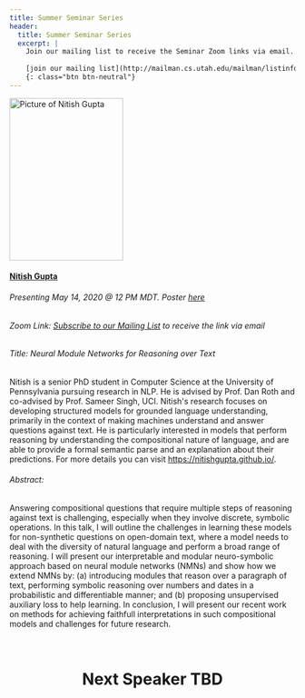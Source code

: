 ```yaml
---
title: Summer Seminar Series
header:
  title: Summer Seminar Series
  excerpt: |
    Join our mailing list to receive the Seminar Zoom links via email.
    
    [join our mailing list](http://mailman.cs.utah.edu/mailman/listinfo/ucds-seminar)
    {: class="btn btn-neutral"}
---
```

<!-- Image styling -->
<style>
img.speaker {
  width: 200px;
  height: 286px;
  object-fit: cover;
}
</style>

<!-- The table of speakers -->
<div style="margin-bottom: 1rem">
  <div class="row" style="margin-bottom: 1rem">
    <div class="col-lg-3">
      <img src="/assets/img/club_photos/n_gupta.png" alt="Picture of Nitish Gupta" class="rounded shadow speaker">
    </div>
    <div class="col-lg-9">
        <h4><a href="https://nitishgupta.github.io/" target="_blank">Nitish Gupta</a></h4>
        <h6>Presenting May 14, 2020 @ 12 PM MDT. Poster <a href="/assets/img/club_photos/NitishGupta.pdf" target="_blank" style="text-decoration:underline;">here</a></h6>
        <h6>Zoom Link: <a href="" target="_blank" style="text-decoration:underline;">Subscribe to our Mailing List</a> to receive the link via email</h6>
        <h6>Title: Neural Module Networks for Reasoning over Text</h6>
        <p>Nitish is a senior PhD student in Computer Science at the University of Pennsylvania pursuing research in NLP. He is advised by Prof. Dan Roth and co-advised by Prof. Sameer Singh, UCI. Nitish's research focuses on developing structured models for grounded language understanding, primarily in the context of making machines understand and answer questions against text. He is particularly interested in models that perform reasoning by understanding the compositional nature of language, and are able to provide a formal semantic parse and an explanation about their predictions. For more details you can visit <a href="https://nitishgupta.github.io/" target="_blank">https://nitishgupta.github.io/</a>.</p>
    </div>
  </div>
  <!-- Second row for abstract -->
  <div class="row" style="margin-bottom: 1rem">
  <h6>Abstract:</h6>Answering compositional questions that require multiple steps of reasoning against text is challenging, especially when they involve discrete, symbolic operations. In this talk, I will outline the challenges in learning these models for non-synthetic questions on open-domain text, where a model needs to deal with the diversity of natural language and perform a broad range of reasoning. I will present our interpretable and modular neuro-symbolic approach based on neural module networks (NMNs) and show how we extend NMNs by: (a) introducing modules that reason over a paragraph of text, performing symbolic reasoning over numbers and dates in a probabilistic and differentiable manner; and (b) proposing unsupervised auxiliary loss to help learning. In conclusion, I will present our recent work on methods for achieving faithfull interpretations in such compositional models and challenges for future research.
  </div>
</div>



<br>

<center><h1>Next Speaker TBD</h1></center>